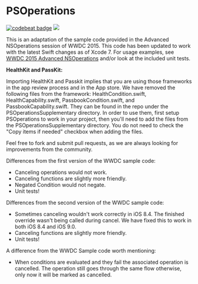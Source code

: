 # PSOperations

[![codebeat badge](https://codebeat.co/badges/5a8fa0e4-178b-499b-9947-98bf69013b7f)](https://codebeat.co/projects/github-com-pluralsight-psoperations) ![](https://travis-ci.org/pluralsight/PSOperations.svg)

This is an adaptation of the sample code provided in the Advanced NSOperations session of WWDC 2015. This code has been updated to work with the latest Swift changes as of Xcode 7. For usage examples, see [WWDC 2015 Advanced NSOperations](https://developer.apple.com/videos/wwdc/2015/?id=226) and/or look at the included unit tests.

**HealthKit and PassKit:**

Importing HealthKit and Passkit implies that you are using those frameworks in the app review process and in the App store. We have removed the following files from the framework: HealthCondition.swift, HealthCapability.swift, PassbookCondition.swift, and PassbookCapability.swift. They can be found in the repo under the PSOperationsSupplementary directory. In order to use them, first setup PSOperations to work in your project, then you'll need to add the files from the PSOperationsSupplementary directory. You do not need to check the "Copy items if needed" checkbox when adding the files.


Feel free to fork and submit pull requests, as we are always looking for improvements from the community.

Differences from the first version of the WWDC sample code:
* Canceling operations would not work.
* Canceling functions are slightly more friendly.
* Negated Condition would not negate.
* Unit tests!

Differences from the second version of the WWDC sample code:
* Sometimes canceling wouldn't work correctly in iOS 8.4. The finished override wasn't being called during cancel. We have fixed this to work in both iOS 8.4 and iOS 9.0.
* Canceling functions are slightly more friendly.
* Unit tests!

A difference from the WWDC Sample code worth mentioning:
* When conditions are evaluated and they fail the associated operation is cancelled. The operation still goes through the same flow otherwise, only now it will be marked as cancelled.
